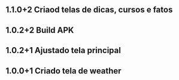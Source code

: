 ## 1.1.0+2 Criaod telas de dicas, cursos e fatos
## 1.0.2+2 Build APK
## 1.0.2+1 Ajustado tela principal
## 1.0.0+1 Criado tela de weather